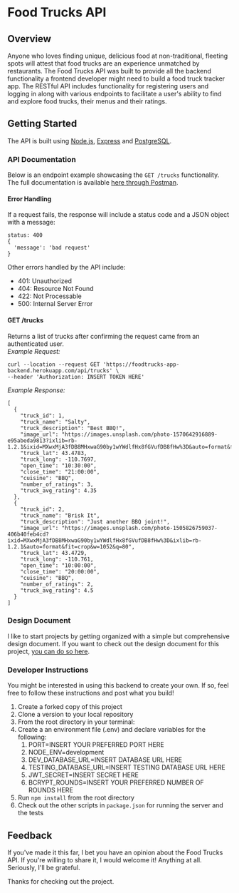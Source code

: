 # Food Trucks API

## Overview
Anyone who loves finding unique, delicious food at non-traditional, fleeting spots will attest that food trucks are an experience unmatched by restaurants. The Food Trucks API was built to provide all the backend functionality a frontend developer might need to build a food truck tracker app. The RESTful API includes functionality for registering users and logging in along with various endpoints to facilitate a user's ability to find and explore food trucks, their menus and their ratings.

## Getting Started
The API is built using [Node.js](https://nodejs.org/en/), [Express](https://expressjs.com/) and [PostgreSQL](https://www.postgresql.org/).

### API Documentation
Below is an endpoint example showcasing the `GET /trucks` functionality. The full documentation is available [here through Postman](https://documenter.getpostman.com/view/12999130/TzCL98f9).

#### Error Handling
If a request fails, the response will include a status code and a JSON object with a message:
```
status: 400
{
  'message': 'bad request'
}
```
Other errors handled by the API include:
- 401: Unauthorized
- 404: Resource Not Found
- 422: Not Processable
- 500: Internal Server Error

#### GET /trucks
Returns a list of trucks after confirming the request came from an authenticated user.  
*Example Request:*
```
curl --location --request GET 'https://foodtrucks-app-backend.herokuapp.com/api/trucks' \
--header 'Authorization: INSERT TOKEN HERE'
```
*Example Response:*
```
[
  {
    "truck_id": 1,
    "truck_name": "Salty",
    "truck_description": "Best BBQ!",
    "image_url": "https://images.unsplash.com/photo-1570642916889-e95abeda9813?ixlib=rb-1.2.1&ixid=MXwxMjA3fDB8MHxwaG90by1wYWdlfHx8fGVufDB8fHw%3D&auto=format&fit=crop&w=634&q=80",
    "truck_lat": 43.4783,
    "truck_long": -110.7697,
    "open_time": "10:30:00",
    "close_time": "21:00:00",
    "cuisine": "BBQ",
    "number_of_ratings": 3,
    "truck_avg_rating": 4.35
  },
  {
    "truck_id": 2,
    "truck_name": "Brisk It",
    "truck_description": "Just another BBQ joint!",
    "image_url": "https://images.unsplash.com/photo-1505826759037-406b40feb4cd?ixid=MXwxMjA3fDB8MHxwaG90by1wYWdlfHx8fGVufDB8fHw%3D&ixlib=rb-1.2.1&auto=format&fit=crop&w=1052&q=80",
    "truck_lat": 43.4729,
    "truck_long": -110.761,
    "open_time": "10:00:00",
    "close_time": "20:00:00",
    "cuisine": "BBQ",
    "number_of_ratings": 2,
    "truck_avg_rating": 4.5
  }
]
```

### Design Document
I like to start projects by getting organized with a simple but comprehensive design document. If you want to check out the design document for this project, [you can do so here](https://docs.google.com/document/d/1cMJlgD5KXnG-g7INizGB3Nw5yVL2T7lfs1kYAw9v3Vo/edit?usp=sharing).

### Developer Instructions
You might be interested in using this backend to create your own. If so, feel free to follow these instructions and post what you build!
1. Create a forked copy of this project
1. Clone a version to your local repository
1. From the root directory in your terminal:
1. Create a an environment file (.env) and declare variables for the following:
    1. PORT=INSERT YOUR PREFERRED PORT HERE
    1. NODE_ENV=development
    1. DEV_DATABASE_URL=INSERT DATABASE URL HERE
    1. TESTING_DATABASE_URL=INSERT TESTING DATABASE URL HERE
    1. JWT_SECRET=INSERT SECRET HERE
    1. BCRYPT_ROUNDS=INSERT YOUR PREFERRED NUMBER OF ROUNDS HERE
1. Run `npm install` from the root directory
1. Check out the other scripts in `package.json` for running the server and the tests


## Feedback
If you've made it this far, I bet you have an opinion about the Food Trucks API. If you're willing to share it, I would welcome it! Anything at all. Seriously, I'll be grateful.

Thanks for checking out the project.
